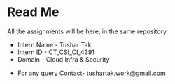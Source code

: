 # Read Me

All the assignments will be here, in the same repository.

* Intern Name - Tushar Tak
* Intern ID - CT_CSI_CI_4391
* Domain - Cloud Infra & Security







- For any query
  Contact- tushartak.work@gmail.com

